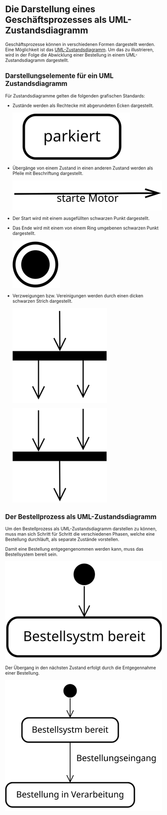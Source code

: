 # Die Darstellung eines Geschäftsprozesses als UML-Zustandsdiagramm

Geschäftsprozesse können in verschiedenen Formen dargestellt werden.
Eine Möglichkeit ist das
[UML-Zustandsdiagramm](https://de.wikipedia.org/wiki/Zustandsdiagramm_(UML)).
Um das zu illustrieren, wird in der Folge die Abwicklung einer
Bestellung in einem UML-Zustandsdiagramm dargestellt.

## Darstellungselemente für ein UML Zustandsdiagramm

Für Zustandsdiagramme gelten die folgenden grafischen Standards:

- Zustände werden als Rechtecke mit abgerundeten Ecken dargestellt.
  
  ![Zustand](../visualisierungen/zustand.svg)

- Übergänge von einem Zustand in einen anderen Zustand werden als Pfeile
  mit Beschriftung dargestellt.

  ![Übergang](../visualisierungen/uebergang.svg)

- Der Start wird mit einem ausgefüllten schwarzen Punkt dargestellt.
- Das Ende wird mit einem von einem Ring umgebenen schwarzen Punkt
  dargestellt.

  ![Endzustand](../visualisierungen/endzustand.svg)

- Verzweigungen bzw. Vereinigungen werden durch einen dicken schwarzen
  Strich dargestellt.

  ![Verzweigung](../visualisierungen/verzweigung.svg)

  ![Vereinigung](../visualisierungen/vereinigung.svg)

## Der Bestellprozess als UML-Zustandsdiagramm

Um den Bestellprozess als UML-Zustandsdiagramm darstellen zu können,
muss man sich Schritt für Schritt die verschiedenen Phasen, welche 
eine Bestellung durchläuft, als separate Zustände vorstellen.

Damit eine Bestellung entgegengenommen werden kann, muss das
Bestellsystem bereit sein.

![Bestellsystem bereit](../visualisierungen/bestellsystem_bereit.svg)

Der Übergang in den nächsten Zustand erfolgt durch die Entgegennahme
einer Bestellung.

![Bestellungseingang](../visualisierungen/bestellungseingang.svg)

